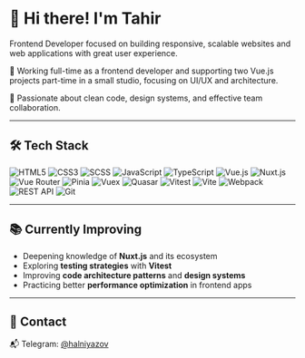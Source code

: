 # 👋 Hi there! I'm Tahir

Frontend Developer focused on building responsive, scalable websites and web applications with great user experience.

🌱 Working full-time as a frontend developer and supporting two Vue.js projects part-time in a small studio, focusing on UI/UX and architecture. 

💬 Passionate about clean code, design systems, and effective team collaboration.  

---

## 🛠️ Tech Stack

![HTML5](https://img.shields.io/badge/-HTML5-000?style=for-the-badge&logo=html5)
![CSS3](https://img.shields.io/badge/-CSS3-000?style=for-the-badge&logo=css3)
![SCSS](https://img.shields.io/badge/-SCSS-000?style=for-the-badge&logo=sass)
![JavaScript](https://img.shields.io/badge/-JavaScript-000?style=for-the-badge&logo=javascript)
![TypeScript](https://img.shields.io/badge/-TypeScript-000?style=for-the-badge&logo=typescript)
![Vue.js](https://img.shields.io/badge/-Vue.js-000?style=for-the-badge&logo=vuedotjs)
![Nuxt.js](https://img.shields.io/badge/-Nuxt.js-000?style=for-the-badge&logo=nuxtdotjs)
![Vue Router](https://img.shields.io/badge/-Vue_Router-000?style=for-the-badge&logo=vuedotjs)
![Pinia](https://img.shields.io/badge/-Pinia-000?style=for-the-badge&logo=pinia)
![Vuex](https://img.shields.io/badge/-Vuex-000?style=for-the-badge&logo=vuex)
![Quasar](https://img.shields.io/badge/-Quasar-000?style=for-the-badge&logo=quasar)
![Vitest](https://img.shields.io/badge/-Vitest-000?style=for-the-badge&logo=vitest)
![Vite](https://img.shields.io/badge/-Vite-000?style=for-the-badge&logo=vite)
![Webpack](https://img.shields.io/badge/-Webpack-000?style=for-the-badge&logo=webpack)
![REST API](https://img.shields.io/badge/-REST_API-000?style=for-the-badge)
![Git](https://img.shields.io/badge/-Git-000?style=for-the-badge&logo=git)


---

## 📚 Currently Improving

- Deepening knowledge of **Nuxt.js** and its ecosystem  
- Exploring **testing strategies** with **Vitest**  
- Improving **code architecture patterns** and **design systems**  
- Practicing better **performance optimization** in frontend apps  

---

## 🤝 Contact

📬 Telegram: [@halniyazov](https://t.me/halniyazov)  


